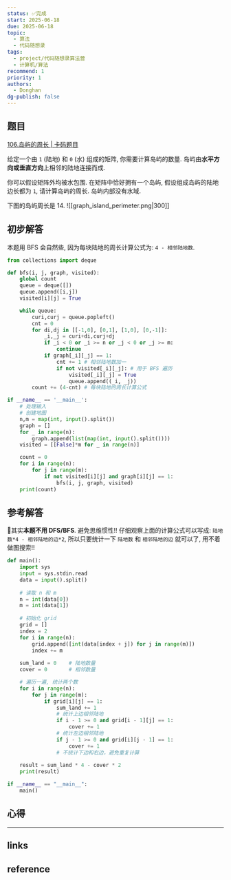 ```yaml
---
status: ✅完成
start: 2025-06-18
due: 2025-06-18
topic:
  - 算法
  - 代码随想录
tags:
  - project/代码随想录算法营
  - 计算机/算法
recommend: 1
priority: 1
authors:
  - Donghan
dg-publish: false
---
```

## 题目
[106.岛屿的周长 | 卡码题目](https://kamacoder.com/problempage.php?pid=1178)

给定一个由 `1` (陆地) 和 `0` (水) 组成的矩阵, 你需要计算岛屿的数量. 岛屿由**水平方向或垂直方向**上相邻的陆地连接而成.

你可以假设矩阵外均被水包围. 在矩阵中恰好拥有一个岛屿, 假设组成岛屿的陆地边长都为 `1`, 请计算岛屿的周长. 岛屿内部没有水域.

下图的岛屿周长是 14.
![[graph_island_perimeter.png|300]]
## 初步解答
本题用 BFS 会自然些, 因为每块陆地的周长计算公式为: `4 - 相邻陆地数`.
```python
from collections import deque

def bfs(i, j, graph, visited):
    global count
    queue = deque([])
    queue.append([i,j])
    visited[i][j] = True

    while queue:
        curi,curj = queue.popleft()
        cnt = 0
        for di,dj in [[-1,0], [0,1], [1,0], [0,-1]]:
            _i,_j = curi+di,curj+dj
            if _i < 0 or _i >= n or _j < 0 or _j >= m:
                continue
            if graph[_i][_j] == 1:
                cnt += 1 # 相邻陆地数加一
                if not visited[_i][_j]: # 用于 BFS 遍历
                    visited[_i][_j] = True
                    queue.append((_i, _j))
        count += (4-cnt) # 每块陆地的周长计算公式

if __name__ == '__main__':
    # 处理输入
	# 创建地图
    n,m = map(int, input().split())
    graph = []
    for _ in range(n):
        graph.append(list(map(int, input().split())))
    visited = [[False]*m for _ in range(n)]

    count = 0
    for i in range(n):
        for j in range(m):
            if not visited[i][j] and graph[i][j] == 1:
                bfs(i, j, graph, visited)
    print(count)
```

## 参考解答
🚨其实**本题不用 DFS/BFS**. 避免思维惯性!! 仔细观察上面的计算公式可以写成: `陆地数*4 - 相邻陆地的边*2`, 所以只要统计一下 `陆地数` 和 `相邻陆地的边` 就可以了, 用不着做图搜索!!

```python
def main():
    import sys
    input = sys.stdin.read
    data = input().split()
    
    # 读取 n 和 m
    n = int(data[0])
    m = int(data[1])
    
    # 初始化 grid
    grid = []
    index = 2
    for i in range(n):
        grid.append([int(data[index + j]) for j in range(m)])
        index += m
    
    sum_land = 0    # 陆地数量
    cover = 0       # 相邻数量

	# 遍历一遍, 统计两个数
    for i in range(n):
        for j in range(m):
            if grid[i][j] == 1:
                sum_land += 1
                # 统计上边相邻陆地
                if i - 1 >= 0 and grid[i - 1][j] == 1:
                    cover += 1
                # 统计左边相邻陆地
                if j - 1 >= 0 and grid[i][j - 1] == 1:
                    cover += 1
                # 不统计下边和右边，避免重复计算
    
    result = sum_land * 4 - cover * 2
    print(result)

if __name__ == "__main__":
    main()
```

## 心得

---
## links


## reference
